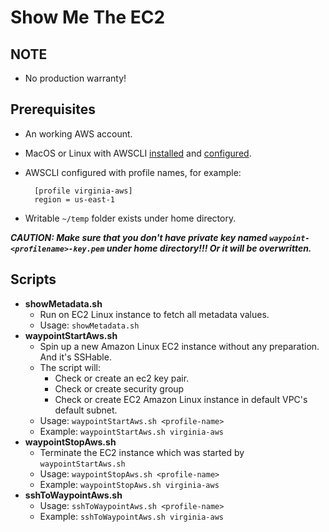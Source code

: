 # Show Me The EC2 #

## NOTE
+ No production warranty!

## Prerequisites
+ An working AWS account.

+ MacOS or Linux with AWSCLI [installed](https://docs.aws.amazon.com/cli/latest/userguide/installing.html) and [configured](https://docs.aws.amazon.com/cli/latest/userguide/cli-chap-getting-started.html).

+ AWSCLI configured with profile names, for example:

		[profile virginia-aws]
		region = us-east-1

+ Writable 	`~/temp` folder exists under home directory. 

***CAUTION: Make sure that you don't have private key named `waypoint-<profilename>-key.pem` under home directory!!! Or it will be overwritten.***

## Scripts
+ **showMetadata.sh**
	- Run on EC2 Linux instance to fetch all metadata values. 
	- Usage: `showMetadata.sh`
+ **waypointStartAws.sh**
	- Spin up a new Amazon Linux EC2 instance without any preparation. And it's SSHable.
	- The script will:
		* Check or create an ec2 key pair.
		* Check or create security group
		* Check or create EC2 Amazon Linux instance in default VPC's default subnet.
	- Usage: `waypointStartAws.sh <profile-name>`
	- Example: `waypointStartAws.sh virginia-aws`
+ **waypointStopAws.sh**
	- Terminate the EC2 instance which was started by `waypointStartAws.sh`
	- Usage: `waypointStopAws.sh <profile-name>`
	- Example: `waypointStopAws.sh virginia-aws`
+ **sshToWaypointAws.sh**
	- Usage: `sshToWaypointAws.sh <profile-name>`
	- Example: `sshToWaypointAws.sh virginia-aws`